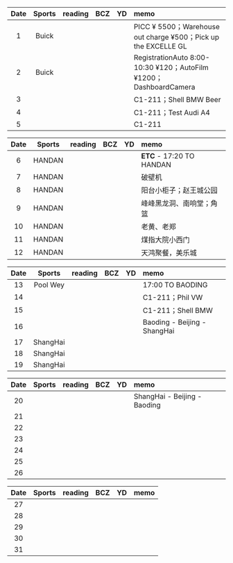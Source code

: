 | Date  | Sports | reading | BCZ | YD | memo | 
| :---: | :---: | :---: | :---: | :---: | :--- | 
| 1 | Buick |  |  |  | PICC ¥ 5500；Warehouse out charge ¥500；Pick up the EXCELLE GL| 
| 2 | Buick |  |  |  | RegistrationAuto 8:00-10:30 ¥120；AutoFilm ¥1200；DashboardCamera | 
| 3 |  |  |  |  | C1-211；Shell BMW Beer | 
| 4 |  |  |  |  | C1-211；Test Audi A4 | 
| 5 |  |  |  |  | C1-211 | 

| Date  | Sports | reading | BCZ | YD | memo | 
| :---: | :---: | :---: | :---: | :---: | :--- | 
| 6 | HANDAN |  |  |  | **ETC** - 17:20 TO HANDAN | 
| 7 | HANDAN |  |  |  |  破壁机 | 
| 8 | HANDAN |  |  |  |  阳台小柜子；赵王城公园| 
| 9 | HANDAN |  |  |  |  峰峰黑龙洞、南响堂；角篮|   
| 10 | HANDAN |  |  |  |  老黄、老郑| 
| 11 | HANDAN  |  |  |  |  煤指大院小西门 | 
| 12 | HANDAN  |  |  |  |  天鸿聚餐，美乐城| 

| Date  | Sports | reading | BCZ | YD | memo | 
| :---: | :---: | :---: | :---: | :---: | :--- | 
| 13 | Pool Wey |  |  |  | 17:00 TO BAODING | 
| 14 |  |  |  |  | C1-211；Phil VW | 
| 15 |  |  |  |  | C1-211；Shell BMW | 
| 16 |  |  |  |  | Baoding - Beijing - ShangHai | 
| 17 | ShangHai |  |  |  |  | 
| 18 | ShangHai |  |  |  |  | 
| 19 | ShangHai |  |  |  |  | 

| Date  | Sports | reading | BCZ | YD | memo | 
| :---: | :---: | :---: | :---: | :---: | :--- | 
| 20 |  |  |  |  | ShangHai - Beijing - Baoding | 
| 21 |  |  |  |  |  | 
| 22 |  |  |  |  |  | 
| 23 |  |  |  |  |  | 
| 24 |  |  |  |  |  | 
| 25 |  |  |  |  |  | 
| 26 |  |  |  |  |  | 

| Date  | Sports | reading | BCZ | YD | memo | 
| :---: | :---: | :---: | :---: | :---: | :--- | 
| 27 |  |  |  |  |  | 
| 28 |  |  |  |  |  | 
| 29 |  |  |  |  |  |  
| 30 |  |  |  |  |  | 
| 31 |  |  |  |  |  | 
